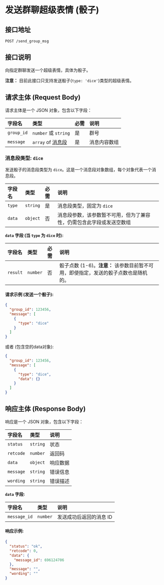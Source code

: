 # 发送群聊超级表情 (骰子)

## 接口地址

`POST /send_group_msg`

## 接口说明

向指定群聊发送一个超级表情，具体为骰子。

**注意：** 目前此接口只支持发送骰子(`type: 'dice'`)类型的超级表情。

## 请求主体 (Request Body)

请求主体是一个 JSON 对象，包含以下字段：

| 字段名   | 类型                               | 必需 | 说明       |
| :------- | :--------------------------------- | :--- | :--------- |
| `group_id` | `number` 或 `string`               | 是   | 群号       |
| `message`  | `array` of [消息段](#消息段类型-dice) | 是   | 消息内容数组 |

### 消息段类型: `dice`

发送骰子的消息段类型为 `dice`。这是一个消息段对象数组，每个对象代表一个消息段。

| 字段名 | 类型   | 必需 | 说明             |
| :----- | :----- | :--- | :--------------- |
| `type` | `string` | 是   | 消息段类型，固定为 `dice` |
| `data` | `object` | 否   | 消息段参数，该参数暂不可用，但为了兼容性，仍需包含此字段或发送空数组  |

**`data` 字段 (当 `type` 为 `dice` 时):**

| 字段名 | 类型   | 必需 | 说明                                      |
| :----- | :----- | :--- | :---------------------------------------- |
| `result` | `number` | 否   | 骰子点数 (1-6)。**注意：** 该参数目前暂不可用，即使指定，发送的骰子点数也是随机的。 |

#### 请求示例 (发送一个骰子):

```json
{
  "group_id": 123456,
  "message": [
    {
      "type": "dice"
    }
  ]
}
```

或者 (包含空的data对象):

```json
{
  "group_id": 123456,
  "message": [
    {
      "type": "dice",
      "data": {}
    }
  ]
}
```

## 响应主体 (Response Body)

响应是一个 JSON 对象，包含以下字段：

| 字段名  | 类型     | 说明     |
| :------ | :------- | :------- |
| `status` | `string` | 状态     |
| `retcode`| `number` | 返回码   |
| `data`  | `object` | 响应数据 |
| `message`| `string` | 错误信息 |
| `wording`| `string` | 错误描述 |

**`data` 字段:**

| 字段名     | 类型   | 说明       |
| :--------- | :----- | :--------- |
| `message_id` | `number` | 发送成功后返回的消息 ID |

#### 响应示例:

```json
{
  "status": "ok",
  "retcode": 0,
  "data": {
    "message_id": 696124706
  },
  "message": "",
  "wording": ""
}
```